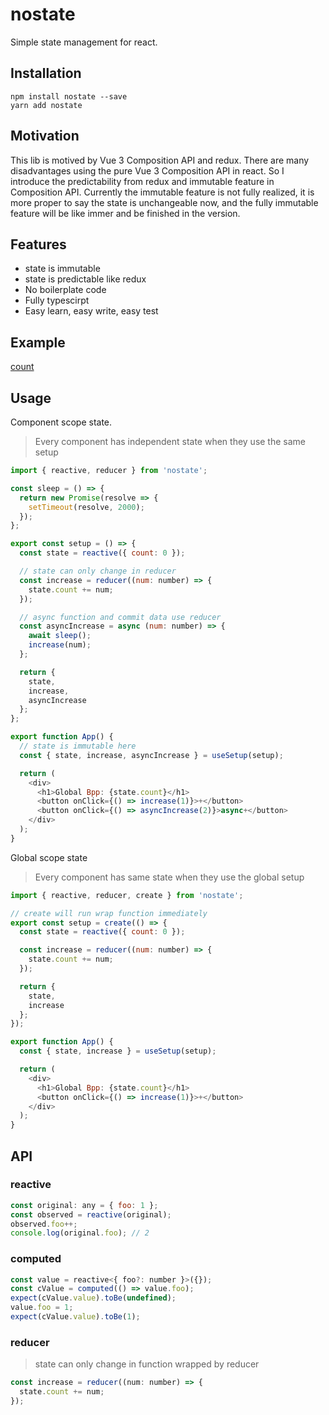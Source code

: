# nostate

Simple state management for react.

## Installation

```
npm install nostate --save
yarn add nostate
```

## Motivation

This lib is motived by Vue 3 Composition API and redux. There are many disadvantages using
the pure Vue 3 Composition API in react. So I introduce the predictability from redux and immutable
feature in Composition API.
Currently the immutable feature is not fully realized, it is more proper to say the state is unchangeable now, and the fully immutable feature will be like immer and be finished in the version.

## Features

- state is immutable
- state is predictable like redux
- No boilerplate code
- Fully typescirpt
- Easy learn, easy write, easy test

## Example

[count](https://codesandbox.io/s/bold-sanderson-cshtw)

## Usage

Component scope state.

> Every component has independent state when they use the same setup

```js
import { reactive, reducer } from 'nostate';

const sleep = () => {
  return new Promise(resolve => {
    setTimeout(resolve, 2000);
  });
};

export const setup = () => {
  const state = reactive({ count: 0 });

  // state can only change in reducer
  const increase = reducer((num: number) => {
    state.count += num;
  });

  // async function and commit data use reducer
  const asyncIncrease = async (num: number) => {
    await sleep();
    increase(num);
  };

  return {
    state,
    increase,
    asyncIncrease
  };
};

export function App() {
  // state is immutable here
  const { state, increase, asyncIncrease } = useSetup(setup);

  return (
    <div>
      <h1>Global Bpp: {state.count}</h1>
      <button onClick={() => increase(1)}>+</button>
      <button onClick={() => asyncIncrease(2)}>async+</button>
    </div>
  );
}
```

Global scope state

> Every component has same state when they use the global setup

```js
import { reactive, reducer, create } from 'nostate';

// create will run wrap function immediately
export const setup = create(() => {
  const state = reactive({ count: 0 });

  const increase = reducer((num: number) => {
    state.count += num;
  });

  return {
    state,
    increase
  };
});

export function App() {
  const { state, increase } = useSetup(setup);

  return (
    <div>
      <h1>Global Bpp: {state.count}</h1>
      <button onClick={() => increase(1)}>+</button>
    </div>
  );
}
```

## API

### reactive

```js
const original: any = { foo: 1 };
const observed = reactive(original);
observed.foo++;
console.log(original.foo); // 2
```

### computed

```js
const value = reactive<{ foo?: number }>({});
const cValue = computed(() => value.foo);
expect(cValue.value).toBe(undefined);
value.foo = 1;
expect(cValue.value).toBe(1);
```

### reducer

> state can only change in function wrapped by reducer

```js
const increase = reducer((num: number) => {
  state.count += num;
});
```
